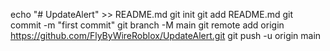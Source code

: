 echo "# UpdateAlert" >> README.md
git init
git add README.md
git commit -m "first commit"
git branch -M main
git remote add origin https://github.com/FlyByWireRoblox/UpdateAlert.git
git push -u origin main
